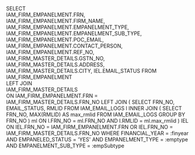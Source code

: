 SELECT  
    IAM_FIRM_EMPANELMENT.FRN,  
    IAM_FIRM_EMPANELMENT.FIRM_NAME, 
    IAM_FIRM_EMPANELMENT.EMPANELMENT_TYPE, 
    IAM_FIRM_EMPANELMENT.EMPANELMENT_SUB_TYPE,  
    IAM_FIRM_EMPANELMENT.POC_EMAIL,  
    IAM_FIRM_EMPANELMENT.CONTACT_PERSON,  
    IAM_FIRM_EMPANELMENT.REF_NO,  
    IAM_FIRM_MASTER_DETAILS.GSTN_NO,  
    IAM_FIRM_MASTER_DETAILS.ADDRESS,  
    IAM_FIRM_MASTER_DETAILS.CITY,
    IEL.EMAIL_STATUS
FROM  
    IAM_FIRM_EMPANELMENT   
LEFT JOIN  
    IAM_FIRM_MASTER_DETAILS    
    ON IAM_FIRM_EMPANELMENT.FRN = IAM_FIRM_MASTER_DETAILS.FRN_NO 
LEFT JOIN (
    SELECT
        FRN_NO,
        EMAIL_STATUS,
        RMLID
    FROM IAM_EMAIL_LOGS l
    INNER JOIN (
        SELECT FRN_NO, MAX(RMLID) AS max_rmlid
        FROM IAM_EMAIL_LOGS
        GROUP BY FRN_NO
    ) ml ON l.FRN_NO = ml.FRN_NO AND l.RMLID = ml.max_rmlid
) IEL
    ON IEL.FRN_NO = IAM_FIRM_EMPANELMENT.FRN
    OR IEL.FRN_NO = IAM_FIRM_MASTER_DETAILS.FRN_NO
WHERE 
    FINANCIAL_YEAR = :finyear  
    AND EMPANELED_STATUS = 'YES' 
    AND EMPANELMENT_TYPE = :emptype 
    AND EMPANELMENT_SUB_TYPE = :empSubtype
